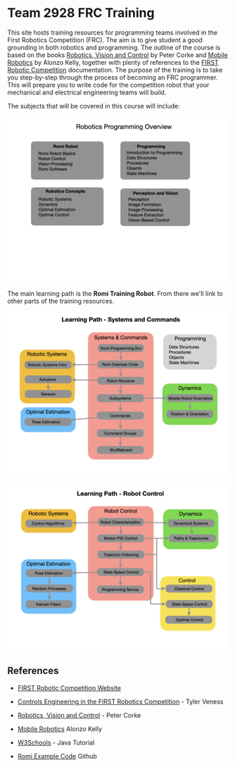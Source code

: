 # Team 2928 FRC Training
This site hosts training resources for programming teams involved in the First Robotics Competition (FRC). The aim is to give student a good grounding in both robotics and programming.  The outline of the course is based on the books [Robotics, Vision and Control](https://petercorke.com/rvc/home/) by Peter Corke and [Mobile Robotics](https://www.cambridge.org/core/books/mobile-robotics/5BF238489F9BC337C0736432C87B3091) by Alonzo Kelly, together with plenty of references to the [FIRST Robotic Competition](https://docs.wpilib.org/en/latest/index.html) documentation.  The purpose of the training is to take you step-by-step through the process of becoming an FRC programmer.  This will prepare you to write code for the competition robot that your mechanical and electrical engineering teams will build.

The subjects that will be covered in this course will include:

![Course Overview](images/FRCConcepts/FRCConcepts.016.jpeg)

The main learning path is the **Romi Training Robot**.  From there we'll link to other parts of the training resources.

![Learning Path Systems and Commands](images/FRCConcepts/FRCConcepts.018.jpeg)

![Learning Path Control](images/FRCConcepts/FRCConcepts.019.jpeg)

## References
- [FIRST Robotic Competition Website](https://docs.wpilib.org/en/latest/index.html)

- [Controls Engineering in the
FIRST Robotics Competition](https://file.tavsys.net/control/controls-engineering-in-frc.pdf) - Tyler Veness 

- [Robotics, Vision and Control](https://petercorke.com/rvc/home/) - Peter Corke

- [Mobile Robotics](https://www.cambridge.org/core/books/mobile-robotics/5BF238489F9BC337C0736432C87B3091) Alonzo Kelly

- [W3Schools](https://www.w3schools.com/java/default.asp) - Java Tutorial 

- [Romi Example Code](https://github.com/mjwhite8119/romi-examples) Github 